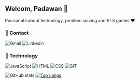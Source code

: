 ## Welcom, Padawan :wave:

Passionate about technology, problem solving and RTS games :heart:

### :pushpin: Contact

![Gmail](https://img.shields.io/badge/-GMAIL-333333?style=flat&logo=Gmail)
![Linkedin](https://img.shields.io/badge/-LINKEDIN-333333?style=flat&logo=Linkedin&logoColor=blue)

### :wrench: Technology

![JavaScript](https://img.shields.io/badge/-JavaScript-333333?style=flat&logo=javascript)
![HTML](https://img.shields.io/badge/-HTML-333333?style=flat&logo=HTML5)
![CSS](https://img.shields.io/badge/-CSS-333333?style=flat&logo=CSS3&logoColor=1572B6)
![GIT](https://img.shields.io/badge/-GIT-333333?style=flat&logo=GIT)

![ GitHub stats](https://github-readme-stats.vercel.app/api?username=bkingsd&show_icons=true&theme=cobalt)
[![Top Langs](https://github-readme-stats.vercel.app/api/top-langs/?username=bkingsd&langs_count=8&theme=cobalt)](https://github.com/bkingsd/github-readme-stats)

